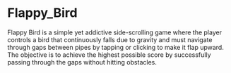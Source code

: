 # Flappy_Bird
Flappy Bird is a simple yet addictive side-scrolling game where the player controls a bird that continuously falls due to gravity and must navigate through gaps between pipes by tapping or clicking to make it flap upward. The objective is to achieve the highest possible score by successfully passing through the gaps without hitting obstacles.
